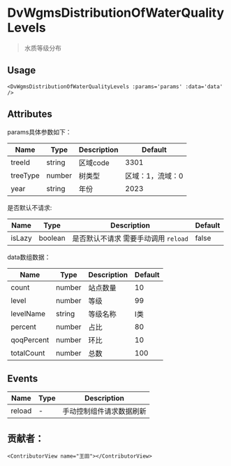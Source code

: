 <!--
 * @Author: Tian
 * @Date: 2023-07-27 09:14:41
 * @LastEditors: Tian
 * @LastEditTime: 2023-09-08 17:27:08
 * @Description: 水质等级分布
-->
# DvWgmsDistributionOfWaterQualityLevels

> 水质等级分布

## Usage


```vue
<DvWgmsDistributionOfWaterQualityLevels :params='params' :data='data' />
```



## Attributes
params具体参数如下：

| Name | Type   | Description | Default |
| --- |--------|-------------|-------------|
| treeId | string | 区域code| 3301 |
| treeType | number | 树类型| 区域：1，流域：0 |
| year | string | 年份| 2023 |


是否默认不请求:

| Name | Type   | Description | Default |
| --- |--------|-------------|-------------|
| isLazy | boolean | 是否默认不请求 需要手动调用 `reload`| false |


data数组数据：

| Name | Type   | Description | Default |
| --- |--------|-------------|-------------|
| count | number | 站点数量| 10 |
| level | number | 等级| 99 |
| levelName | string | 等级名称| I类 |
| percent | number | 占比| 80 |
| qoqPercent | number | 环比| 10 |
| totalCount | number | 总数| 100 |

## Events

| Name | Type | Description |
| --- | --- |-------------|
| reload | - | 手动控制组件请求数据刷新      |

## 贡献者：

```vue
<ContributorView name="王田"></ContributorView>
```